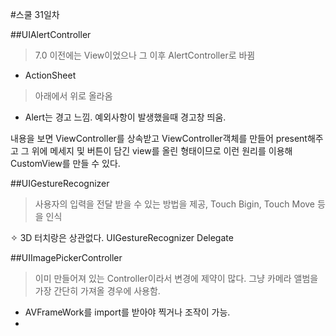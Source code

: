 #스쿨 31일차

##UIAlertController
> 7.0 이전에는 View이었으나 그 이후 AlertController로 바뀜

- ActionSheet
> 아래에서 위로 올라옴

- Alert는 경고 느낌. 예외사항이 발생했을때 경고창 띄움.

내용을 보면 ViewController를 상속받고 ViewController객체를 만들어 present해주고 그 위에 메세지 및 버튼이 담긴 view를 올린 형태이므로 이런 원리를 이용해 CustomView를 만들 수 있다.


##UIGestureRecognizer
> 사용자의 입력을 전달 받을 수 있는 방법을 제공, 
Touch Bigin, Touch Move 등을 인식

✧ 3D 터치랑은 상관없다.
UIGestureRecognizer Delegate

##UIImagePickerController
> 이미 만들어져 있는 Controller이라서 변경에 제약이 많다. 그냥 카메라 앨범을 가장 간단히 가져올 경우에 사용함.

* AVFrameWork를 import를 받아야 찍거나 조작이 가능.
* 